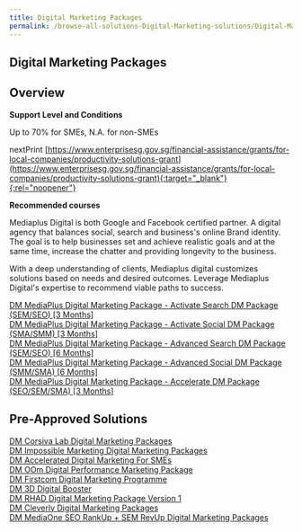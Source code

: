 ```yaml
---
title: Digital Marketing Packages
permalink: /browse-all-solutions-Digital-Marketing-solutions/Digital-Marketing-Packages
---
```


## Digital Marketing Packages
## Overview

**Support Level and Conditions**

Up to 70% for SMEs, N.A. for non-SMEs

nextPrint
[https://www.enterprisesg.gov.sg/financial-assistance/grants/for-local-companies/productivity-solutions-grant](https://www.enterprisesg.gov.sg/financial-assistance/grants/for-local-companies/productivity-solutions-grant){:target="_blank"}{:rel="noopener"}

**Recommended courses**

Mediaplus Digital is both Google and Facebook certified partner. A digital agency that balances social, search and business's online Brand identity. The goal is to help businesses set and achieve realistic goals and at the same time, increase the chatter and providing longevity to the business.

With a deep understanding of clients, Mediaplus digital customizes solutions based on needs and desired outcomes. Leverage Mediaplus Digital's expertise to recommend viable paths to success.

<a href='https://www.gobusiness.gov.sg/images/psg/MediaPlus_Desensitised_Annex_3_Part_1.pdf'  target='_blank' rel='noopener'>DM MediaPlus Digital Marketing Package - Activate Search DM Package (SEM/SEO) [3 Months]</a><br>
<a href='https://www.gobusiness.gov.sg/images/psg/MediaPlus_Desensitised_Annex_3_Part_2.pdf'  target='_blank' rel='noopener'>DM MediaPlus Digital Marketing Package - Activate Social DM Package (SMA/SMM) [3 Months]</a><br>
<a href='https://www.gobusiness.gov.sg/images/psg/MediaPlus_Desensitised_Annex_3_Part_3.pdf'  target='_blank' rel='noopener'>DM MediaPlus Digital Marketing Package - Advanced Search DM Package (SEM/SEO) [6 Months]</a><br>
<a href='https://www.gobusiness.gov.sg/images/psg/MediaPlus_Desensitised_Annex_3_Part_4.pdf'  target='_blank' rel='noopener'>DM MediaPlus Digital Marketing Package - Advanced Social DM Package (SMM/SMA) [6 Months]</a><br>
<a href='https://www.gobusiness.gov.sg/images/psg/MediaPlus_Desensitised_Annex_3_Part_5.pdf'  target='_blank' rel='noopener'>DM MediaPlus Digital Marketing Package - Accelerate DM Package (SEO/SEM/SMA) [3 Months]</a><br>

## Pre-Approved Solutions

<a href='/productivity-solutions-grant/solutionrepo/solution2461' target='_blank'>DM Corsiva Lab Digital Marketing Packages</a><br>
<a href='/productivity-solutions-grant/solutionrepo/solution2466' target='_blank'>DM Impossible Marketing Digital Marketing Packages</a><br>
<a href='/productivity-solutions-grant/solutionrepo/solution2471' target='_blank'>DM Accelerated Digital Marketing For SMEs</a><br>
<a href='/productivity-solutions-grant/solutionrepo/solution2522' target='_blank'>DM OOm Digital Performance Marketing Package</a><br>
<a href='/productivity-solutions-grant/solutionrepo/solution2640' target='_blank'>DM Firstcom Digital Marketing Programme</a><br>
<a href='/productivity-solutions-grant/solutionrepo/solution2740' target='_blank'>DM 3D Digital Booster</a><br>
<a href='/productivity-solutions-grant/solutionrepo/solution2793' target='_blank'>DM RHAD Digital Marketing Package Version 1</a><br>
<a href='/productivity-solutions-grant/solutionrepo/solution2803' target='_blank'>DM Cleverly Digital Marketing Packages</a><br>
<a href='/productivity-solutions-grant/solutionrepo/solution2851' target='_blank'>DM MediaOne SEO RankUp + SEM RevUp Digital Marketing Packages</a><br>
